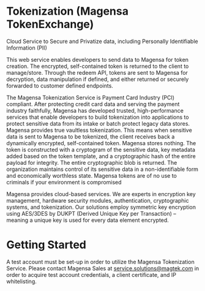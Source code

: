 # Tokenization (Magensa TokenExchange)
Cloud Service to Secure and Privatize data, including Personally Identifiable Information (PII)

This web service enables developers to send data to Magensa for token creation.  The encrypted, self-contained token is returned to the client to manage/store.  Through the redeem API, tokens are sent to Magensa for decryption, data manipulation if defined, and either returned or securely forwarded to customer defined endpoints.     
 
The Magensa Tokenization Service is Payment Card Industry (PCI) compliant. After protecting credit card data and serving the payment industry faithfully, Magensa has developed trusted, high-performance services that enable developers to build tokenization into applications to protect sensitive data from its intake or batch protect legacy data stores.  Magensa provides true vaultless tokenization.  This means when sensitive data is sent to Magensa to be tokenized, the client receives back a dynamically encrypted, self-contained token.  Magensa stores nothing.   The token is constructed with a cryptogram of the sensitive data, key metadata added based on the token template, and a cryptographic hash of the entire payload for integrity.  The entire cryptographic blob is returned.  The organization maintains control of its sensitive data in a non-identifiable form and economically worthless state.  Magensa tokens are of no use to criminals if your environment is compromised

Magensa provides cloud-based services.  We are experts in encryption key management, hardware security modules, authentication, cryptographic systems, and tokenization.   Our solutions employ symmetric key encryption using AES/3DES by DUKPT (Derived Unique Key per Transaction) – meaning a unique key is used for every data element encrypted.

# Getting Started
A test account must be set-up in order to utilize the Magensa Tokenization Service.  Please contact Magensa Sales at service.solutions@magtek.com in order to acquire test account credentials, a client certificate, and IP whitelisting.  
